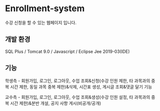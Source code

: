 # Enrollment-system
수강 신청을 할 수 있는 웹페이지 입니다.

## 개발 환경
SQL Plus / Tomcat 9.0 / Javascript / Eclipse Jee 2019-03(IDE)

## 기능
학생측 - 회원가입, 로그인, 로그아웃, 수업 조회&신청(수강 인원 제한, 타 과목과의 중복 시간 제한, 동일 과목 중복 제한)&삭제, 시간표 생성, 게시글 조회&댓글 달기 기능 


교수측 - 회원가입, 로그인, 로그아웃, 수업 조회&생성(수강 인원 설정, 타 과목과의 중복 시간 제한)&분반 개설, 공지 사항 게시(비공개/공개)



